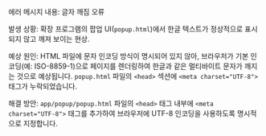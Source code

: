 에러 메시지 내용: 
글자 깨짐 오류

발생 상황: 
확장 프로그램의 팝업 UI(`popup.html`)에서 한글 텍스트가 정상적으로 표시되지 않고 깨져 보이는 현상.

예상 원인: 
HTML 파일에 문자 인코딩 방식이 명시되어 있지 않아, 브라우저가 기본 인코딩(예: ISO-8859-1)으로 페이지를 렌더링하여 한글과 같은 멀티바이트 문자가 깨지는 것으로 예상됩니다. `popup.html` 파일의 `<head>` 섹션에 `<meta charset="UTF-8">` 태그가 누락되었습니다.

해결 방안: 
`app/popup/popup.html` 파일의 `<head>` 태그 내부에 `<meta charset="UTF-8">` 태그를 추가하여 브라우저에 UTF-8 인코딩을 사용하도록 명시적으로 지정합니다.
